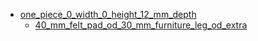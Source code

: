 * [one_piece_0_width_0_height_12_mm_depth](one_piece_0_width_0_height_12_mm_depth)
  * [40_mm_felt_pad_od_30_mm_furniture_leg_od_extra](one_piece_0_width_0_height_12_mm_depth/40_mm_felt_pad_od_30_mm_furniture_leg_od_extra)
